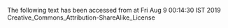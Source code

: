 The following text has been accessed from at Fri Aug 9 00:14:30 IST 2019
Creative_Commons_Attribution-ShareAlike_License
